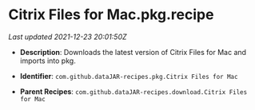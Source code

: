 # Citrix Files for Mac.pkg.recipe

_Last updated 2021-12-23 20:01:50Z_

- **Description**: Downloads the latest version of Citrix Files for Mac and imports into pkg.

- **Identifier**: `com.github.dataJAR-recipes.pkg.Citrix Files for Mac`

- **Parent Recipes**: `com.github.dataJAR-recipes.download.Citrix Files for Mac`
